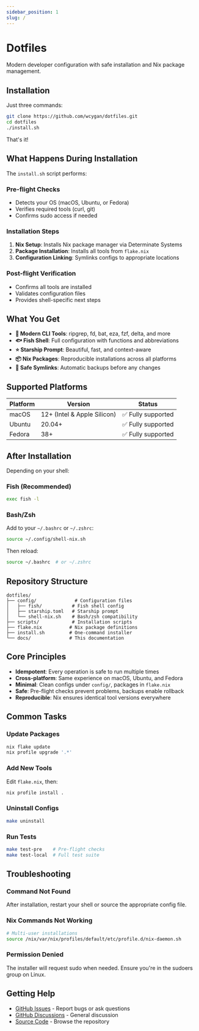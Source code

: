```yaml
---
sidebar_position: 1
slug: /
---
```


# Dotfiles

Modern developer configuration with safe installation and Nix package management.

## Installation

Just three commands:

```bash
git clone https://github.com/wcygan/dotfiles.git
cd dotfiles
./install.sh
```

That's it!

## What Happens During Installation

The `install.sh` script performs:

### Pre-flight Checks
- Detects your OS (macOS, Ubuntu, or Fedora)
- Verifies required tools (curl, git)
- Confirms sudo access if needed

### Installation Steps
1. **Nix Setup**: Installs Nix package manager via Determinate Systems
2. **Package Installation**: Installs all tools from `flake.nix`
3. **Configuration Linking**: Symlinks configs to appropriate locations

### Post-flight Verification
- Confirms all tools are installed
- Validates configuration files
- Provides shell-specific next steps

## What You Get

- **🚀 Modern CLI Tools**: ripgrep, fd, bat, eza, fzf, delta, and more
- **🐟 Fish Shell**: Full configuration with functions and abbreviations  
- **⭐ Starship Prompt**: Beautiful, fast, and context-aware
- **📦 Nix Packages**: Reproducible installations across all platforms
- **🔗 Safe Symlinks**: Automatic backups before any changes

## Supported Platforms

| Platform | Version | Status |
|----------|---------|--------|
| macOS | 12+ (Intel & Apple Silicon) | ✅ Fully supported |
| Ubuntu | 20.04+ | ✅ Fully supported |
| Fedora | 38+ | ✅ Fully supported |

## After Installation

Depending on your shell:

### Fish (Recommended)
```bash
exec fish -l
```

### Bash/Zsh
Add to your `~/.bashrc` or `~/.zshrc`:
```bash
source ~/.config/shell-nix.sh
```

Then reload:
```bash
source ~/.bashrc  # or ~/.zshrc
```

## Repository Structure

```
dotfiles/
├── config/              # Configuration files
│   ├── fish/           # Fish shell config
│   ├── starship.toml   # Starship prompt
│   └── shell-nix.sh    # Bash/zsh compatibility
├── scripts/            # Installation scripts
├── flake.nix          # Nix package definitions
├── install.sh         # One-command installer
└── docs/              # This documentation
```

## Core Principles

- **Idempotent**: Every operation is safe to run multiple times
- **Cross-platform**: Same experience on macOS, Ubuntu, and Fedora
- **Minimal**: Clean configs under `config/`, packages in `flake.nix`
- **Safe**: Pre-flight checks prevent problems, backups enable rollback
- **Reproducible**: Nix ensures identical tool versions everywhere

## Common Tasks

### Update Packages
```bash
nix flake update
nix profile upgrade '.*'
```

### Add New Tools
Edit `flake.nix`, then:
```bash
nix profile install .
```

### Uninstall Configs
```bash
make uninstall
```

### Run Tests
```bash
make test-pre    # Pre-flight checks
make test-local  # Full test suite
```

## Troubleshooting

### Command Not Found
After installation, restart your shell or source the appropriate config file.

### Nix Commands Not Working
```bash
# Multi-user installations
source /nix/var/nix/profiles/default/etc/profile.d/nix-daemon.sh
```

### Permission Denied
The installer will request sudo when needed. Ensure you're in the sudoers group on Linux.

## Getting Help

- [GitHub Issues](https://github.com/wcygan/dotfiles/issues) - Report bugs or ask questions
- [GitHub Discussions](https://github.com/wcygan/dotfiles/discussions) - General discussion
- [Source Code](https://github.com/wcygan/dotfiles) - Browse the repository